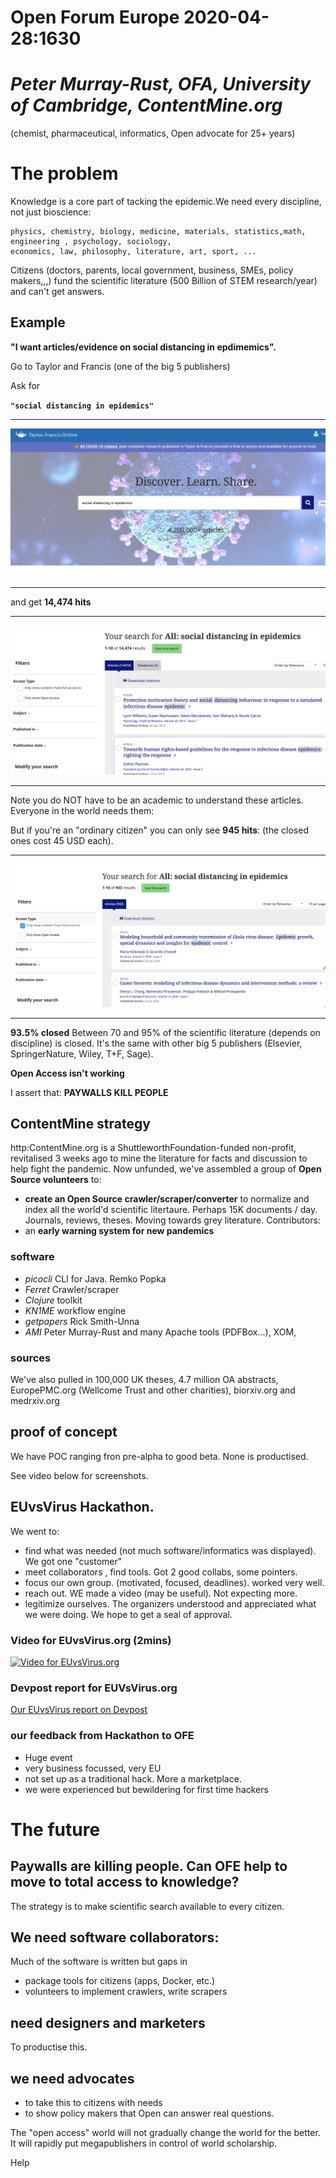 # Open Forum Europe 2020-04-28:1630

# *Peter Murray-Rust, OFA, University of Cambridge, ContentMine.org* 
(chemist, pharmaceutical, informatics, Open advocate for 25+ years)



# The problem
Knowledge is a core part of tacking the epidemic.We need every discipline, not just bioscience:

```
physics, chemistry, biology, medicine, materials, statistics,math, engineering , psychology, sociology, 
economics, law, philosophy, literature, art, sport, ...
``` 
Citizens (doctors, parents, local government, business, SMEs, policy makers,,,) fund the scientific literature 
(500 Billion of STEM research/year) and can't get answers. 

## Example
**"I want articles/evidence on social distancing in epdimemics".**

Go to Taylor and Francis (one of the big 5 publishers)

Ask for 

**`"social distancing in epidemics"`**

<hr/>

![TF](../assets/tf_online.png)

<hr/>

and get **14,474 hits**

<hr/>

![Closed](../assets/tf_socdist_closed.png)

<hr/>

Note you do NOT have to be an academic to understand these articles. Everyone in the world needs them:

But if you're an "ordinary citizen" you can only see **945 hits**:
(the closed ones cost 45 USD each).

<hr/>

![Open](../assets/tf_socdist.open.png)

<hr/>

**93.5% closed**
Between 70 and 95% of the scientific literature (depends on discipline) is closed. It's the same with other big 5 publishers (Elsevier, SpringerNature, Wiley, T+F, Sage).

**Open Access isn't working**

I assert that:
**PAYWALLS KILL PEOPLE** 

## ContentMine strategy

http:ContentMine.org is a ShuttleworthFoundation-funded non-profit, revitalised 3 weeks ago to mine the literature for facts and discussion to help fight the pandemic. Now unfunded, we've assembled a group of **Open Source volunteers** to:
* **create an Open Source crawler/scraper/converter** to normalize and index all the world'd scientific litertaure. Perhaps 15K documents / day. Journals, reviews, theses. Moving towards grey literature. Contributors:
* an **early warning system for new pandemics**

### software
* *picocli* CLI for Java. Remko Popka
* *Ferret*  Crawler/scraper
* *Clojure* toolkit
* *KN1ME* workflow engine
* *getpapers* Rick Smith-Unna
* *AMI* Peter Murray-Rust
and many Apache tools (PDFBox...), XOM, 

### sources
We've also pulled in 100,000 UK theses, 4.7 million OA abstracts, EuropePMC.org (Wellcome Trust and other charities), biorxiv.org and medrxiv.org

## proof of concept
We have POC ranging fron pre-alpha to good beta. None is productised.

See video below for screenshots.


## EUvsVirus Hackathon. 
We went to:
* find what was needed (not much software/informatics was displayed). We got one "customer"
* meet collaborators , find tools. Got 2 good collabs, some pointers.
* focus our own group. (motivated, focused, deadlines). worked very well.
* reach out. WE made a video (may be useful). Not expecting more.
* legitimize ourselves. The organizers understood and appreciated what we were doing. We hope to get a seal of approval.

### Video for EUvsVirus.org (2mins)
[![Video for EUvsVirus.org](http://img.youtube.com/vi/gBFpiOs7wZI/0.jpg)](http://www.youtube.com/watch?v=gBFpiOs7wZI)

### Devpost report for EUVsVirus.org
[Our EUvsVirus report on Devpost](https://devpost.com/software/contentmine-scientific-knowledge-for-all)


### our feedback from Hackathon to OFE
* Huge event
* very business focussed, very EU
* not set up as a traditional hack. More a marketplace.
* we were experienced but bewildering for first time hackers

# The future

## Paywalls are killing people. Can OFE help to move to total access to knowledge? 

The strategy is to make scientific search available to every citizen.

## We need software collaborators:
Much of the software is written but gaps in
* package tools for citizens (apps, Docker, etc.)
* volunteers to implement crawlers, write scrapers

## need designers and marketers
To productise this.

## we need advocates
* to take this to citizens with needs
* to show policy makers that Open can answer real questions.

The "open access" world will not gradually change the world for the better. It will rapidly put megapublishers in control of world scholarship.

Help






